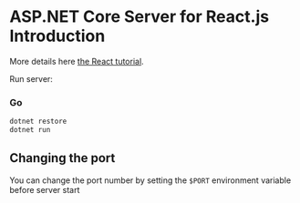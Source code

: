 # ASP.NET Core Server for React.js Introduction

More details here [the React tutorial](http://facebook.github.io/react/docs/tutorial.html).

Run server:

### Go
```sh
dotnet restore
dotnet run
```

## Changing the port

You can change the port number by setting the `$PORT` environment variable before server start
